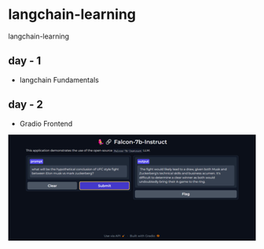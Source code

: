 # langchain-learning

langchain-learning

## day - 1

- langchain Fundamentals

## day - 2

- Gradio Frontend

![](/gradio-frontend.png)
